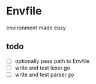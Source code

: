 # Envfile
environment made easy

## todo
- [ ] optionally pass path to Envfile
- [ ] write and test lexer.go
- [ ] write and test parser.go
